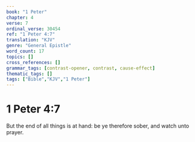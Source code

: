 ```yaml
---
book: "1 Peter"
chapter: 4
verse: 7
ordinal_verse: 30454
ref: "1 Peter 4:7"
translation: "KJV"
genre: "General Epistle"
word_count: 17
topics: []
cross_references: []
grammar_tags: [contrast-opener, contrast, cause-effect]
thematic_tags: []
tags: ["Bible","KJV","1 Peter"]
---
```


# 1 Peter 4:7

But the end of all things is at hand: be ye therefore sober, and watch unto prayer.
